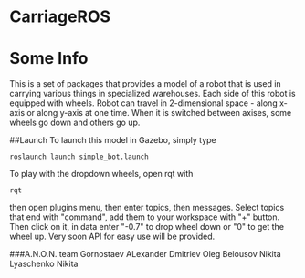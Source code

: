 # CarriageROS

# Some Info
This is a set of packages that provides a model of a robot that is used in carrying various things in specialized warehouses. 
Each side of this robot is equipped with wheels. Robot can travel in 2-dimensional space - along x-axis or along y-axis at one time. When it is switched between axises, some wheels go down and others go up.

##Launch
To launch this model in Gazebo, simply type
```
roslaunch launch simple_bot.launch
```
To play with the dropdown wheels, open rqt with
```
rqt
```
then open plugins menu, then enter topics, then messages. Select topics that end with "command", add them to your workspace with "+" button. Then click on it, in data enter "-0.7" to drop wheel down or "0" to get the wheel up.
Very soon API for easy use will be provided.

###A.N.O.N. team
Gornostaev ALexander
Dmitriev Oleg
Belousov Nikita
Lyaschenko Nikita
